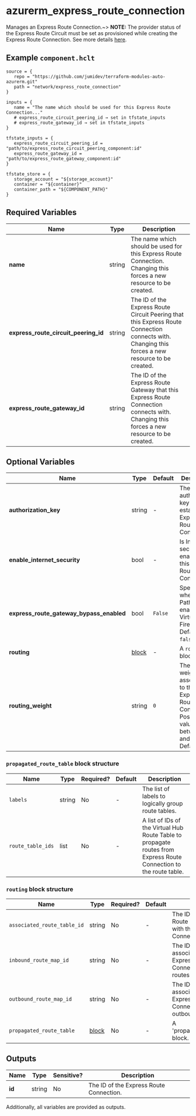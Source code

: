 # azurerm_express_route_connection

Manages an Express Route Connection.~> **NOTE:** The provider status of the Express Route Circuit must be set as provisioned while creating the Express Route Connection. See more details [here](https://docs.microsoft.com/azure/expressroute/expressroute-howto-circuit-portal-resource-manager#send-the-service-key-to-your-connectivity-provider-for-provisioning).

## Example `component.hclt`

```hcl
source = {
   repo = "https://github.com/jumidev/terraform-modules-auto-azurerm.git"   
   path = "network/express_route_connection"   
}

inputs = {
   name = "The name which should be used for this Express Route Connection..."   
   # express_route_circuit_peering_id → set in tfstate_inputs
   # express_route_gateway_id → set in tfstate_inputs
}

tfstate_inputs = {
   express_route_circuit_peering_id = "path/to/express_route_circuit_peering_component:id"   
   express_route_gateway_id = "path/to/express_route_gateway_component:id"   
}

tfstate_store = {
   storage_account = "${storage_account}"   
   container = "${container}"   
   container_path = "${COMPONENT_PATH}"   
}

```

## Required Variables

| Name | Type |  Description |
| ---- | --------- |  ----------- |
| **name** | string |  The name which should be used for this Express Route Connection. Changing this forces a new resource to be created. | 
| **express_route_circuit_peering_id** | string |  The ID of the Express Route Circuit Peering that this Express Route Connection connects with. Changing this forces a new resource to be created. | 
| **express_route_gateway_id** | string |  The ID of the Express Route Gateway that this Express Route Connection connects with. Changing this forces a new resource to be created. | 

## Optional Variables

| Name | Type |  Default  |  Description |
| ---- | --------- |  ----------- | ----------- |
| **authorization_key** | string |  -  |  The authorization key to establish the Express Route Connection. | 
| **enable_internet_security** | bool |  -  |  Is Internet security enabled for this Express Route Connection? | 
| **express_route_gateway_bypass_enabled** | bool |  `False`  |  Specified whether Fast Path is enabled for Virtual Wan Firewall Hub. Defaults to `false`. | 
| **routing** | [block](#routing-block-structure) |  -  |  A `routing` block. | 
| **routing_weight** | string |  `0`  |  The routing weight associated to the Express Route Connection. Possible value is between `0` and `32000`. Defaults to `0`. | 

### `propagated_route_table` block structure

| Name | Type | Required? | Default | Description |
| ---- | ---- | --------- | ------- | ----------- |
| `labels` | string | No | - | The list of labels to logically group route tables. |
| `route_table_ids` | list | No | - | A list of IDs of the Virtual Hub Route Table to propagate routes from Express Route Connection to the route table. |

### `routing` block structure

| Name | Type | Required? | Default | Description |
| ---- | ---- | --------- | ------- | ----------- |
| `associated_route_table_id` | string | No | - | The ID of the Virtual Hub Route Table associated with this Express Route Connection. |
| `inbound_route_map_id` | string | No | - | The ID of the Route Map associated with this Express Route Connection for inbound routes. |
| `outbound_route_map_id` | string | No | - | The ID of the Route Map associated with this Express Route Connection for outbound routes. |
| `propagated_route_table` | [block](#propagated_route_table-block-structure) | No | - | A 'propagated_route_table' block. |



## Outputs

| Name | Type | Sensitive? | Description |
| ---- | ---- | --------- | --------- |
| **id** | string | No  | The ID of the Express Route Connection. | 

Additionally, all variables are provided as outputs.
